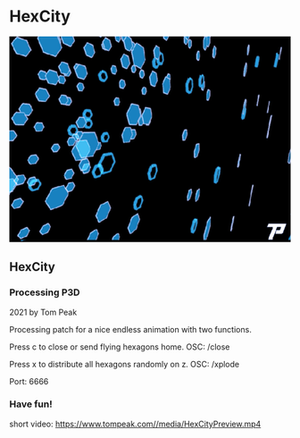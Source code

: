 # HexCity

![HexCity by Tom Peak](/media/preview.gif)

## HexCity 
### Processing P3D
2021 by Tom Peak

Processing patch for a nice endless animation with two functions.

Press c to close or send flying hexagons home.
OSC: /close

Press x to distribute all hexagons randomly on z.
OSC: /xplode

Port: 6666

### Have fun!

short video:
https://www.tompeak.com//media/HexCityPreview.mp4




